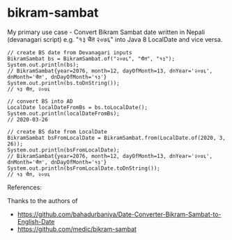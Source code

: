 # bikram-sambat

My primary use case - 
Convert Bikram Sambat date written in Nepali (devanagari script) e.g. "१३ चैत २०७६" into Java 8 LocalDate and vice versa.

```
// create BS date from Devanagari inputs
BikramSambat bs = BikramSambat.of("२०७६", "चैत", "१३");
System.out.println(bs); 
// BikramSambat{year=2076, month=12, dayOfMonth=13, dnYear='२०७६', dnMonth='चैत', dnDayOfMonth='१३'}
System.out.println(bs.toDnString()); 
// १३ चैत, २०७६

// convert BS into AD
LocalDate localDateFromBs = bs.toLocalDate();
System.out.println(localDateFromBs); 
// 2020-03-26

// create BS date from LocalDate
BikramSambat bsFromLocalDate = BikramSambat.from(LocalDate.of(2020, 3, 26));
System.out.println(bsFromLocalDate); 
// BikramSambat{year=2076, month=12, dayOfMonth=13, dnYear='२०७६', dnMonth='चैत', dnDayOfMonth='१३'}
System.out.println(bsFromLocalDate.toDnString()); 
// १३ चैत, २०७६
```

References:

Thanks to the authors of
- https://github.com/bahadurbaniya/Date-Converter-Bikram-Sambat-to-English-Date
- https://github.com/medic/bikram-sambat
